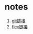 # notes
1. [git链接](https://github.com/baiyaru/notes/blob/master/index/git.md)
2. [flex链接](https://github.com/baiyaru/notes/blob/master/index/flex.md)

